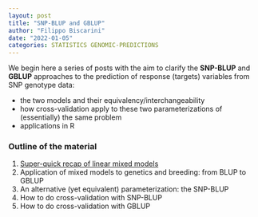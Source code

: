 ```yaml
---
layout: post
title: "SNP-BLUP and GBLUP"
author: "Filippo Biscarini"
date: "2022-01-05"
categories: STATISTICS GENOMIC-PREDICTIONS
---
```


We begin here a series of posts with the aim to clarify the **SNP-BLUP** and **GBLUP** approaches 
to the prediction of response (targets) variables from SNP genotype data:

- the two models and their equivalency/interchangeability
- how cross-validation apply to these two parameterizations of (essentially) the same problem
- applications in R

### Outline of the material
1. [Super-quick recap of linear mixed models](2022-01-05-linear-mixed-models.md)
2. Application of mixed models to genetics and breeding: from BLUP to GBLUP
3. An alternative (yet equivalent) parameterization: the SNP-BLUP
4. How to do cross-validation with SNP-BLUP
5. How to do cross-validation with GBLUP

